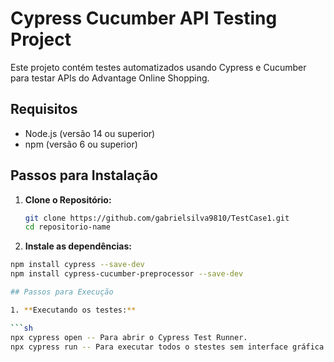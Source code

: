 # Cypress Cucumber API Testing Project

Este projeto contém testes automatizados usando Cypress e Cucumber para testar APIs do Advantage Online Shopping.

## Requisitos

- Node.js (versão 14 ou superior)
- npm (versão 6 ou superior)

## Passos para Instalação

1. **Clone o Repositório:**

   ```sh
   git clone https://github.com/gabrielsilva9810/TestCase1.git
   cd repositorio-name

2. **Instale as dependências:**

```sh
npm install cypress --save-dev
npm install cypress-cucumber-preprocessor --save-dev

## Passos para Execução

1. **Executando os testes:**

```sh
npx cypress open -- Para abrir o Cypress Test Runner.
npx cypress run -- Para executar todos o stestes sem interface gráfica.
